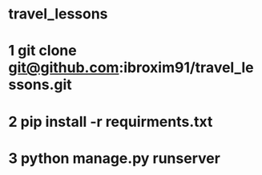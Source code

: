 # travel_lessons

# 1 git clone git@github.com:ibroxim91/travel_lessons.git

# 2  pip install -r requirments.txt

# 3 python manage.py runserver
